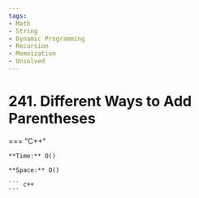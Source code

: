 ```yaml
---
tags:
- Math
- String
- Dynamic Programming
- Recursion
- Memoization
- Unsolved
---
```



# 241. Different Ways to Add Parentheses

=== "C++"

    **Time:** O()

    **Space:** O()

    ``` c++
    ```